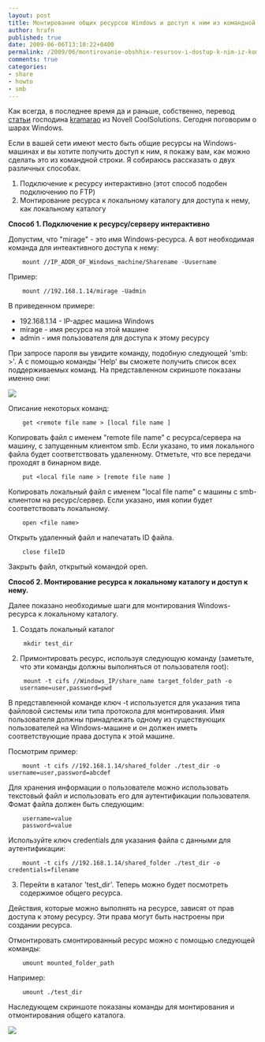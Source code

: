 ```yaml
---
layout: post
title: Монтирование общих ресурсов Windows и доступ к ним из командной строки
author: hrafn
published: true
date: 2009-06-06T13:10:22+0400
permalink: /2009/06/montirovanie-obshhix-resursov-i-dostup-k-nim-iz-komandnoj-stroki
comments: true
categories:
- share
- howto
- smb
---
```


Как всегда, в последнее время да и раньше, собственно, перевод
[статьи](http://www.novell.com/communities/node/8325/mount-and-access-windows-shares-command-line) господина
[kramarao](http://www.novell.com/communities/user/3617) из Novell
CoolSolutions. Сегодня поговорим о шарах Windows.

<!--more-->

Если в вашей сети имеют место быть общие ресурсы на Windows-машинах и вы
хотите получить доступ к ним, я покажу вам, как можно сделать это из командной
строки. Я собираюсь рассказать о двух различных способах.

  1. Подключение к ресурсу интерактивно (этот способ подобен подключению по FTP)
  2. Монтирование ресурса к локальному каталогу для доступа к нему, как локальному каталогу

**Способ 1. Подключение к ресурсу/серверу интерактивно**

Допустим, что "mirage" - это имя Windows-ресурса. А вот необходимая команда
для интеактивного доступа к нему:

		mount //IP_ADDR_OF_Windows_machine/Sharename -Uusername

Пример:

		mount //192.168.1.14/mirage -Uadmin

В приведенном примере:

  * 192.168.1.14 - IP-адрес машина Windows
  * mirage - имя ресурса на этой машине
  * admin - имя пользователя для доступа к этому ресурсу

При запросе пароля вы увидите команду, подобную следующей 'smb: >'. А с
помощью команды 'Help' вы сможете получить список всех поддерживаемых команд.
На представленном скриншоте показаны именно они:

[![](/media/images/2009/06/06/8325-1.jpg)](/media/images/2009/06/06/8325-1.jpg)

Описание некоторых команд:

		get <remote file name > [local file name ]

Копировать файл с именем "remote file name" с ресурса/сервера на машину, с
запущенным клиентом smb. Если указано, то имя локального файла будет
соответствовать удаленному. Отметьте, что все передачи проходят в бинарном
виде.

		put <local file name > [remote file name ]

Копировать локальный файл с именем "local file name" с машины с smb-клиентом
на ресурс/сервер. Если указано, имя копии будет соответствовать локальному.

		open <file name>

Открыть удаленный файл и напечатать ID файла.

		close fileID

Закрыть файл, открытый командой open.

**Способ 2. Монтирование ресурса к локальному каталогу и доступ к нему.**

Далее показано необходимые шаги для монтирования Windows-ресурса к локальному
каталогу.

1. Создать локальный каталог

		mkdir test_dir

2. Примонтировать ресурс, используя следующую команду (заметьте, что эти
команды должны выполняться от пользователя root):

		mount -t cifs //Windows_IP/share_name target_folder_path -o username=user,password=pwd

В представленной команде ключ -t используется для указания типа файловой
системы или типа протокола для монтирования. Имя пользователя должны
принадлежать одному из существующих пользователей на Windows-машине и он
должен иметь соответствующие права доступа к этой машине.

Посмотрим пример:

		mount -t cifs //192.168.1.14/shared_folder ./test_dir -o username=user,password=abcdef

Для хранения информации о пользователе можно использовать текстовый файл и
использовать его для аутентификации пользователя. Фомат файла должен быть
следующим:

		username=value
		password=value

Используйте ключ credentials для указания файла с данными для аутентификации:

		mount -t cifs //192.168.1.14/shared_folder ./test_dir -o credentials=filename

3. Перейти в каталог 'test_dir'. Теперь можно будет посмотреть содержимое
общего ресурса.

Действия, которые можно выполнять на ресурсе, зависят от прав доступа к этому
ресурсу. Эти права могут быть настроены при создании ресурса.

Отмонтировать смонтированный ресурс можно с помощью следующей команды:

		umount mounted_folder_path

Например:

		umount ./test_dir

Наследующем скриншоте показаны команды для монтирования и отмонтирования
общего каталога.

[![](/media/images/2009/06/06/8325-2.jpg)](/media/images/2009/06/06/8325-2.jpg)

